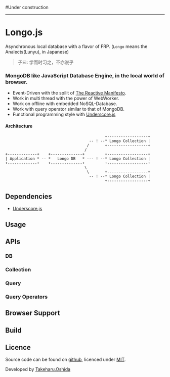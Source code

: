 #Under construction

---

Longo.js
========

Asynchronous local database with a flavor of FRP.
(`Longo` means the Analects(Lunyu), in Japanese)

> 子曰:
> 学而时习之，不亦说乎


### MongoDB like JavaScript Database Engine, in the local world of browser.

 * Event-Driven with the spilit of [The Reactive Manifesto](http://www.reactivemanifesto.org/).
 * Work in multi thread with the power of WebWorker.
 * Work on offline with embedded NoSQL-Database.
 * Work with query operator similar to that of MongoDB.
 * Functional programming style with [Underscore.js](http://underscorejs.org/)

#### Architecture

	                                            +------------------+
	                                     -- ! --* Longo Collection |
	                                    /       +------------------+
	                                   /
	+-------------+    +--------------+         +------------------+
	| Application * -- *   Longo DB   * --- ! --* Longo Collection |
	+-------------+    +--------------+         +------------------+
	                                   \
	                                    \       +------------------+
	                                     -- ! --* Longo Collection |
	                                            +------------------+

## Dependencies

 * [Underscore.js](http://underscorejs.org/)

## Usage

## APIs

### DB

### Collection

### Query

### Query Operators

## Browser Support

## Build

## Licence

Source code can be found on [github](https://github.com/georgeOsdDev/markdown-edit), licenced under [MIT](http://opensource.org/licenses/mit-license.php).

Developed by [Takeharu.Oshida](http://about.me/takeharu.oshida)